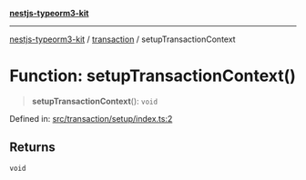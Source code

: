[**nestjs-typeorm3-kit**](../../README.md)

***

[nestjs-typeorm3-kit](../../README.md) / [transaction](../README.md) / setupTransactionContext

# Function: setupTransactionContext()

> **setupTransactionContext**(): `void`

Defined in: [src/transaction/setup/index.ts:2](https://github.com/x302502/nestjs-typeorm3-kit/blob/6ef69742f766c1a8d18cd622a628a96085a8d4cc/src/transaction/setup/index.ts#L2)

## Returns

`void`
